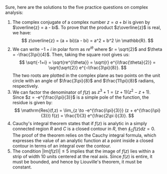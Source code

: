 Sure, here are the solutions to the five practice questions on complex analysis:

1. The complex conjugate of a complex number $z = a + bi$ is given by $\overline{z} = a - bi$. To prove that the product $z\overline{z}$ is real, we have:
$$
z\overline{z} = (a + bi)(a - bi) = a^2 + b^2 \in \mathbb{R}.
$$
2. We can write $-1 + i$ in polar form as $r e^{i\theta}$ where $r = \sqrt{2}$ and $\theta = -\frac{3\pi}{4}$. Then, taking the square root gives us:
$$
\sqrt{-1+i} = \sqrt{re^{i\theta}} = \sqrt{r} e^{i\frac{\theta}{2}} = \sqrt{\sqrt{2}} e^{-i\frac{3\pi}{8}}.
$$
The two roots are plotted in the complex plane as two points on the unit circle with an angle of $\frac{3\pi}{8}$ and $\frac{11\pi}{8}$ radians, respectively.
3. We can factor the denominator of $f(z)$ as $z^3 + 1 = (z + 1)(z^2 - z + 1)$. Since $z = -e^{\frac{i\pi}{3}}$ is a simple pole of the function, the residue is given by:
$$
\mathrm{Res}(f,z) = \lim_{z \to -e^{\frac{i\pi}{3}}} (z + e^{\frac{i\pi}{3}}) f(z) = \frac{1}{3} e^{\frac{2\pi i}{3}}.
$$
4. Cauchy's integral theorem states that if $f(z)$ is analytic in a simply connected region $R$ and $C$ is a closed contour in $R$, then $\oint_C f(z) dz = 0$. The proof of the theorem relies on the Cauchy integral formula, which expresses the value of an analytic function at a point inside a closed contour in terms of an integral over the contour.
5. The condition $|\mathrm{Im}(f(z))| \leq 5$ implies that the image of $f(z)$ lies within a strip of width 10 units centered at the real axis. Since $f(z)$ is entire, it must be bounded, and hence by Liouville's theorem, it must be constant.